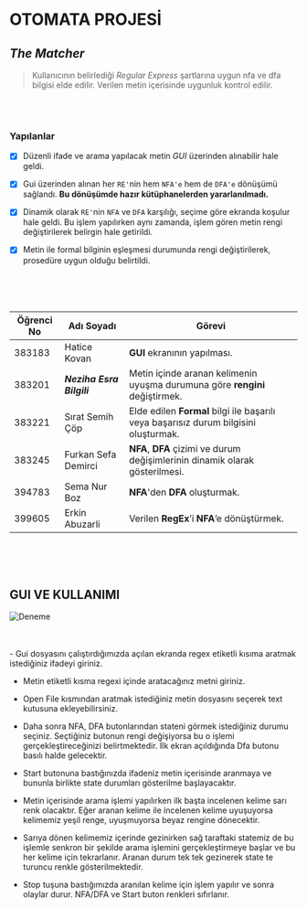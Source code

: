# OTOMATA PROJESİ
## *The Matcher*
> Kullanıcının belirlediği _Regular Express_ şartlarına uygun nfa ve dfa bilgisi elde edilir. Verilen metin içerisinde uygunluk kontrol edilir.

<br>
<br>

### **Yapılanlar**
- [x] Düzenli ifade ve arama yapılacak metin _GUI_ üzerinden alınabilir hale geldi. 
- [x] Gui üzerinden alınan her `RE'`nin hem `NFA'e` hem de `DFA'e` dönüşümü sağlandı. **Bu dönüşümde hazır kütüphanelerden yararlanılmadı.**
- [x] Dinamik olarak `RE'`nin `NFA` ve `DFA` karşılığı, seçime göre ekranda koşulur hale geldi. Bu işlem yapılırken aynı zamanda, işlem gören metin rengi değiştirilerek belirgin hale getirildi.
- [x] Metin ile formal bilginin eşleşmesi durumunda rengi değiştirilerek, prosedüre uygun olduğu belirtildi.


<br>
<br>
<br>

Öğrenci No | Adı Soyadı | Görevi
------------ | ------------- | -------------
383183 | Hatice Kovan | **GUI** ekranının yapılması. |
383201 | *__Neziha Esra Bilgili__* | Metin içinde aranan kelimenin uyuşma durumuna göre **rengini** değiştirmek. |
383221 | Sırat Semih Çöp | Elde edilen **Formal** bilgi ile başarılı veya başarısız durum bilgisini oluşturmak. |
383245 | Furkan Sefa Demirci | **NFA**, **DFA** çizimi ve durum değişimlerinin dinamik olarak gösterilmesi. |
394783 | Sema Nur Boz | **NFA**'den **DFA** oluşturmak. |
399605 | Erkin Abuzarli | Verilen **RegEx**’i **NFA**’e dönüştürmek.  |


<br>
<br>
<br>

## GUI VE KULLANIMI

![Deneme](https://user-images.githubusercontent.com/68740910/119257724-39f64f80-bbcf-11eb-8fa2-e41610b5bd86.gif)

<br>
<br>
- Gui dosyasını çalıştırdığımızda açılan ekranda regex etiketli kısıma aratmak istediğiniz ifadeyi giriniz. 

- Metin etiketli kısma regexi içinde aratacağınız metni giriniz. 

- Open File kısmından aratmak istediğiniz metin dosyasını seçerek text kutusuna ekleyebilirsiniz. 

- Daha sonra NFA, DFA butonlarından stateni görmek istediğiniz durumu seçiniz. Seçtiğiniz butonun rengi değişiyorsa bu o işlemi gerçekleştireceğinizi belirtmektedir. İlk ekran açıldığında Dfa butonu basılı halde gelecektir. 

- Start butonuna bastığınızda ifadeniz metin içerisinde aranmaya ve bununla birlikte state durumları gösterilme başlayacaktır. 

- Metin içerisinde arama işlemi yapılırken ilk başta incelenen kelime sarı renk olacaktır. Eğer aranan kelime ile incelenen kelime uyuşuyorsa kelimemiz yeşil renge, uyuşmuyorsa beyaz rengine dönecektir. 

- Sarıya dönen kelimemiz içerinde gezinirken sağ taraftaki statemiz de bu işlemle senkron bir şekilde arama işlemini gerçekleştirmeye başlar ve bu her kelime için tekrarlanır. Aranan durum tek tek gezinerek state te turuncu renkle gösterilmektedir. 

- Stop tuşuna bastığımızda aranılan kelime için işlem yapılır ve sonra olaylar durur. NFA/DFA ve Start buton renkleri sıfırlanır. 


